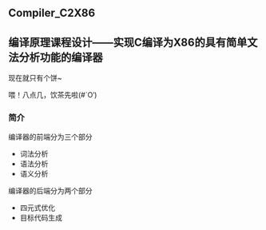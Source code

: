 ## Compiler_C2X86

## 编译原理课程设计——实现C编译为X86的具有简单文法分析功能的编译器

现在就只有个饼~

喂！八点几，饮茶先啦(#`O′)

### 简介

编译器的前端分为三个部分

* 词法分析
* 语法分析
* 语义分析

编译器的后端分为两个部分

* 四元式优化
* 目标代码生成
